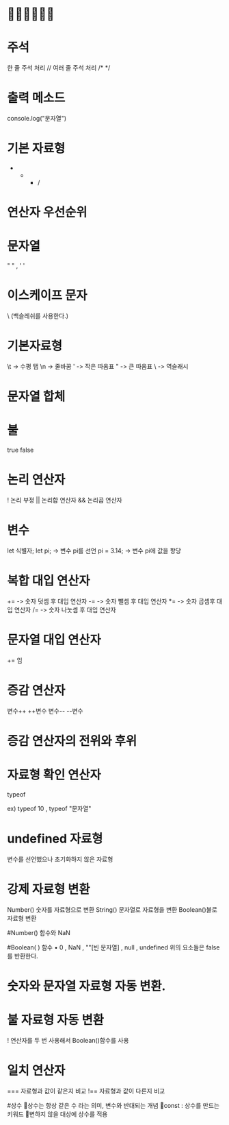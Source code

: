 # 🤢😈😈😈😈😈

# 주석
한 줄 주석 처리 //
여러 줄 주석 처리 /* */


# 출력 메소드
console.log("문자열")

# 기본 자료형
+ - * /

# 연산자 우선순위

# 문자열
" " , ' ' 

# 이스케이프 문자
\ (백슬레쉬를 사용한다.)


# 기본자료형
\t -> 수평 탭
\n -> 줄바꿈
\' -> 작은 따옴표
\" -> 큰 따옴표
\\ -> 역슬래시

# 문자열 합체

# 불
true false

# 논리 연산자
! 논리 부정
|| 논리합 연산자
&& 논리곱 연산자

# 변수 
 let 식별자;
  let pi; -> 변수 pi를 선언
      pi = 3.14; -> 변수 pi에 값을 항당
      
# 복합 대입 연산자
+= -> 숫자 덧셈 후 대입 연산자
-= -> 숫자 뺄셈 후 대입 연산자
*= -> 숫자 곱셈후 대입 연산자
/= -> 숫자 나눗셈 후 대입 연산자

# 문자열 대입 연산자
+= 임

# 증감 연산자
변수++
++변수
변수--
--변수

# 증감 연산자의 전위와 후위

# 자료형 확인 연산자
typeof 

ex) typeof 10 , typeof "문자열"

# undefined 자료형
변수를 선언했으나 초기화하지 않은 자료형


# 강제 자료형 변환

Number() 숫자를 자료형으로 변환
String() 문자열로 자료형을 변환
Boolean()불로 자료형 변환

#Number() 함수와 NaN

#Boolean( ) 함수
• 0 , NaN , ""[빈 문자열] , null , undefined
위의 요소들은 false를 반환한다.

# 숫자와 문자열 자료형 자동 변환.

# 불 자료형 자동 변환
! 연산자를 두 번 사용해서 Boolean()함수를 사용

# 일치 연산자
=== 자료형과 값이 같은지 비교
!== 자료형과 값이 다른지 비교

#상수
🤦‍상수는 항상 같은 수 라는 의미, 변수와 반대되는 개념
🤦‍const : 상수를 만드는 키워드
🤦‍변하지 않을 대상에 상수를 적용















